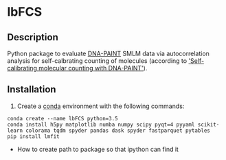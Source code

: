 # lbFCS

## Description
Python package to evaluate [DNA-PAINT][paint] SMLM data via autocorrelation analysis for self-calbrating counting of molecules (according to ['Self-calibrating molecular counting
with DNA-PAINT'][paper]). 

## Installation
1. Create a [conda][conda] environment with the following commands:
```
conda create --name lbFCS python=3.5
conda install h5py matplotlib numba numpy scipy pyqt=4 pyyaml scikit-learn colorama tqdm spyder pandas dask spyder fastparquet pytables
pip install lmfit
```


* How to create path to package so that ipython can find it




[paint]:https://www.nature.com/articles/nprot.2017.024
[paper]:http://not-known-yet.com
[conda]:https://docs.conda.io/projects/conda/en/latest/user-guide/getting-started.html
